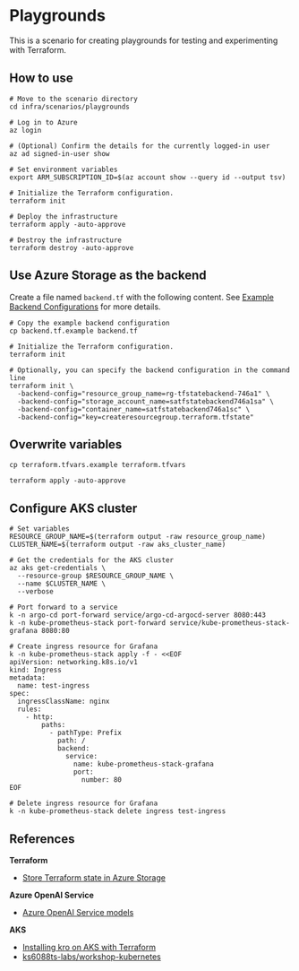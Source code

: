 # Playgrounds

This is a scenario for creating playgrounds for testing and experimenting with Terraform.

## How to use

```shell
# Move to the scenario directory
cd infra/scenarios/playgrounds

# Log in to Azure
az login

# (Optional) Confirm the details for the currently logged-in user
az ad signed-in-user show

# Set environment variables
export ARM_SUBSCRIPTION_ID=$(az account show --query id --output tsv)

# Initialize the Terraform configuration.
terraform init

# Deploy the infrastructure
terraform apply -auto-approve

# Destroy the infrastructure
terraform destroy -auto-approve
```

## Use Azure Storage as the backend

Create a file named `backend.tf` with the following content. See [Example Backend Configurations](https://developer.hashicorp.com/terraform/language/backend/azurerm#example-backend-configurations) for more details.

```shell
# Copy the example backend configuration
cp backend.tf.example backend.tf

# Initialize the Terraform configuration.
terraform init

# Optionally, you can specify the backend configuration in the command line
terraform init \
  -backend-config="resource_group_name=rg-tfstatebackend-746a1" \
  -backend-config="storage_account_name=satfstatebackend746a1sa" \
  -backend-config="container_name=satfstatebackend746a1sc" \
  -backend-config="key=createresourcegroup.terraform.tfstate"
```

## Overwrite variables

```shell
cp terraform.tfvars.example terraform.tfvars

terraform apply -auto-approve
```

## Configure AKS cluster

```shell
# Set variables
RESOURCE_GROUP_NAME=$(terraform output -raw resource_group_name)
CLUSTER_NAME=$(terraform output -raw aks_cluster_name)

# Get the credentials for the AKS cluster
az aks get-credentials \
  --resource-group $RESOURCE_GROUP_NAME \
  --name $CLUSTER_NAME \
  --verbose

# Port forward to a service
k -n argo-cd port-forward service/argo-cd-argocd-server 8080:443
k -n kube-prometheus-stack port-forward service/kube-prometheus-stack-grafana 8080:80

# Create ingress resource for Grafana
k -n kube-prometheus-stack apply -f - <<EOF
apiVersion: networking.k8s.io/v1
kind: Ingress
metadata:
  name: test-ingress
spec:
  ingressClassName: nginx
  rules:
    - http:
        paths:
          - pathType: Prefix
            path: /
            backend:
              service:
                name: kube-prometheus-stack-grafana
                port:
                  number: 80
EOF

# Delete ingress resource for Grafana
k -n kube-prometheus-stack delete ingress test-ingress
```

## References

**Terraform**

- [Store Terraform state in Azure Storage](https://learn.microsoft.com/azure/developer/terraform/store-state-in-azure-storage?tabs=terraform)

**Azure OpenAI Service**

- [Azure OpenAI Service models](https://learn.microsoft.com/azure/ai-services/openai/concepts/models?tabs=global-standard%2Cstandard-chat-completions)

**AKS**

- [Installing kro on AKS with Terraform](https://carlos.mendible.com/2025/02/09/installing-kro-on-aks-with-terraform/)
- [ks6088ts-labs/workshop-kubernetes](https://github.com/ks6088ts-labs/workshop-kubernetes)
